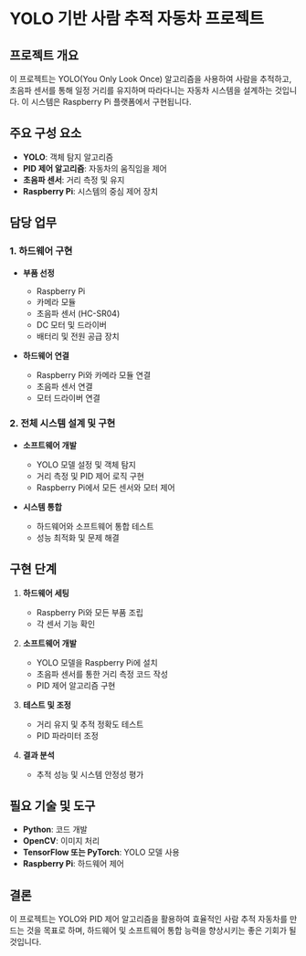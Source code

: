 # YOLO 기반 사람 추적 자동차 프로젝트

## 프로젝트 개요
이 프로젝트는 YOLO(You Only Look Once) 알고리즘을 사용하여 사람을 추적하고, 초음파 센서를 통해 일정 거리를 유지하며 따라다니는 자동차 시스템을 설계하는 것입니다. 이 시스템은 Raspberry Pi 플랫폼에서 구현됩니다.

## 주요 구성 요소
- **YOLO**: 객체 탐지 알고리즘
- **PID 제어 알고리즘**: 자동차의 움직임을 제어
- **초음파 센서**: 거리 측정 및 유지
- **Raspberry Pi**: 시스템의 중심 제어 장치

## 담당 업무
### 1. 하드웨어 구현
- **부품 선정**
  - Raspberry Pi
  - 카메라 모듈
  - 초음파 센서 (HC-SR04)
  - DC 모터 및 드라이버
  - 배터리 및 전원 공급 장치

- **하드웨어 연결**
  - Raspberry Pi와 카메라 모듈 연결
  - 초음파 센서 연결
  - 모터 드라이버 연결

### 2. 전체 시스템 설계 및 구현
- **소프트웨어 개발**
  - YOLO 모델 설정 및 객체 탐지
  - 거리 측정 및 PID 제어 로직 구현
  - Raspberry Pi에서 모든 센서와 모터 제어

- **시스템 통합**
  - 하드웨어와 소프트웨어 통합 테스트
  - 성능 최적화 및 문제 해결

## 구현 단계
1. **하드웨어 세팅**
   - Raspberry Pi와 모든 부품 조립
   - 각 센서 기능 확인

2. **소프트웨어 개발**
   - YOLO 모델을 Raspberry Pi에 설치
   - 초음파 센서를 통한 거리 측정 코드 작성
   - PID 제어 알고리즘 구현

3. **테스트 및 조정**
   - 거리 유지 및 추적 정확도 테스트
   - PID 파라미터 조정

4. **결과 분석**
   - 추적 성능 및 시스템 안정성 평가

## 필요 기술 및 도구
- **Python**: 코드 개발
- **OpenCV**: 이미지 처리
- **TensorFlow 또는 PyTorch**: YOLO 모델 사용
- **Raspberry Pi**: 하드웨어 제어

## 결론
이 프로젝트는 YOLO와 PID 제어 알고리즘을 활용하여 효율적인 사람 추적 자동차를 만드는 것을 목표로 하며, 하드웨어 및 소프트웨어 통합 능력을 향상시키는 좋은 기회가 될 것입니다.
